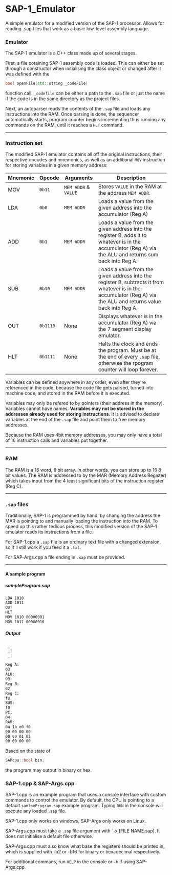 # SAP-1_Emulator
 A simple emulator for a modified version of the SAP-1 processor. Allows for reading .sap files that work as a basic low-level assembly language.

### Emulator
The SAP-1 emulator is a C++ class made up of several stages.

First, a file cotaining SAP-1 assembly code is loaded. This can either be set through a constructor when initialising the class object or changed after it was defined with the 
``` C++
bool openFile(std::string _codeFile)
``` 
function call. `_codefile` can be either a path to the `.sap` file or just the name if the code is in the same directory as the project files.

Next, an autoparser reads the contents of the ```.sap``` file and loads any instructions into the RAM. Once parsing is done, the sequencer automatically starts, program counter begins incrementing thus running any commands on the RAM, until it reaches a ```HLT``` command.

------
### Instruction set

The modified SAP-1 emulator contains all off the original instructions, their respective opcodes and mnemonics, as well as an additional `MOV` instruction for storing variables in a given memory address:

| Mnemonic | Opcode   | Arguments        | Description |
| -------- | -------- | ---------------- | ----------- |
| MOV      | `0b11`   | `MEM ADDR` & `VALUE` | Stores `VALUE` in the RAM at the address `MEM ADDR`. |
| LDA      | `0b0`    | `MEM ADDR`           | Loads a value from the given address into the accumulator (Reg A) |
| ADD      | `0b1`    | `MEM ADDR`           | Loads a value from the given address into the register B, adds it to whatever is in the accumulator (Reg A) via the ALU and returns sum back into Reg A. |
| SUB      | `0b10`   | `MEM ADDR`           | Loads a value from the given address into the register B, subtracts it from whatever is in the accumulator (Reg A) via the ALU and returns value back into Reg A. |
| OUT      | `0b1110` | None                 | Displays whatever is in the accumulator (Reg A) via the 7 segment display emulator. |
| HLT      | `0b1111` | None                 | Halts the clock and ends the program. Must be at the end of every `.sap` file, otherwise the rpogram counter will loop forever. |

Variables can be defined anywhere in any order, even after they're referenced in the code, because the code file gets parsed, turned into machine code, and stored in the RAM before it is executed.

Variables may only be refered to by pointers (their address in the memory). Variables cannot have names. **Variables may not be stored in the addresses already used for storing instructions**. It is advised to declare variables at the end of the `.sap` file and point them to free memory addresses.

Because the RAM uses 4bit memory addresses, you may only have a total of 16 instruction calls and variables put together.

------
### RAM

The RAM is a 16 word, 8 bit array. In other words, you can store up to 16 8 bit values. The RAM is addressed to by the MAR (Memory Address Register) which takes input from the 4 least significant bits of the instruction register (Reg C).

------
### `.sap` files

Traditionally, SAP-1 is programmed by hand, by changing the address the MAR is pointing to and manually loading the instruction into the RAM. To speed up this rather tedious process, this modified version of the SAP-1 emulator reads its instructions from a file.

For SAP-1.cpp a `.sap` file is an ordinary text file with a changed extension, so it'll still work if you feed it a `.txt`.

For SAP-Args.cpp a file ending in `.sap` must be provided.

------
#### A sample program
##### sampleProgram.sap 

```txt
LDA 1010
ADD 1011
OUT
HLT
MOV 1010 00000001
MOV 1011 00000010
```
##### Output
``` txt
 _
 _|
 _|

Reg A:
03
ALU:
03
Reg B:
02
Reg C:
f0
BUS:
f0
PC:
04
RAM:
0a 1b e0 f0
00 00 00 00
00 00 01 02
00 00 00 00
```
Based on the state of
```C++
SAPcpu::bool bin;
```
the program may output in binary or hex.	

### SAP-1.cpp & SAP-Args.cpp

SAP-1.cpp is an example program that uses a console interface with custom commands to control the emulator. By default, the CPU is pointing to a default `samlpeProgram.sap` example program. Typing `RUN` in the console will execute any loaded `.sap` file.

SAP-1.cpp only works on windows, SAP-Args only works on Linux.

SAP-Args.cpp must take a `.sap` file argument with `-x [FILE NAME.sap]. It does not initialise a default file otherwise.

SAP-Args.cpp must also know what base the registers should be printed in, which is supplied with -b2 or -b16 for binary or hexadecimal respectively.


For additional commans, run `HELP` in the console or `-h` if using SAP-Args.cpp.
